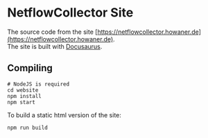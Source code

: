 # NetflowCollector Site

The source code from the site [https://netflowcollector.howaner.de](https://netflowcollector.howaner.de).  
The site is built with [Docusaurus](https://docusaurus.io).

## Compiling

```shell
# NodeJS is required
cd website
npm install
npm start
```

To build a static html version of the site:
```shell
npm run build
```
